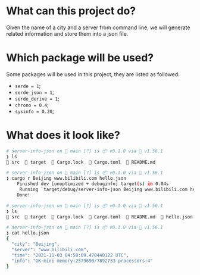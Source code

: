 # What can this project do?

Given the name of a city and a server from command line, we will generate related information and store them into a json file.


# Which package will be used?

Some packages will be used in this project, they are listed as followed:

- `serde = 1`;
- `serde_json = 1`;
- `serde_derive = 1`;
- `chrono = 0.4`;
- `sysinfo = 0.20`;

# What does it look like?

```bash
# server-info-json on 🌱 main [?] is 📦 v0.1.0 via 🦀 v1.56.1 
❯ ls
 src   target   Cargo.lock   Cargo.toml   README.md

# server-info-json on 🌱 main [?] is 📦 v0.1.0 via 🦀 v1.56.1 
❯ cargo r Beijing www.bilibili.com hello.json
    Finished dev [unoptimized + debuginfo] target(s) in 0.04s
     Running `target/debug/server-info-json Beijing www.bilibili.com hello.json`
	Done!

# server-info-json on 🌱 main [?] is 📦 v0.1.0 via 🦀 v1.56.1 
❯ ls
 src   target   Cargo.lock   Cargo.toml   README.md   hello.json

# server-info-json on 🌱 main [?] is 📦 v0.1.0 via 🦀 v1.56.1 
❯ cat hello.json 
{
  "city": "Beijing",
  "server": "www.bilibili.com",
  "time": "2021-11-03 04:50:09.470440122 UTC",
  "info": "GK-mini memory:2579690/7892733 processors:4"
}

```

